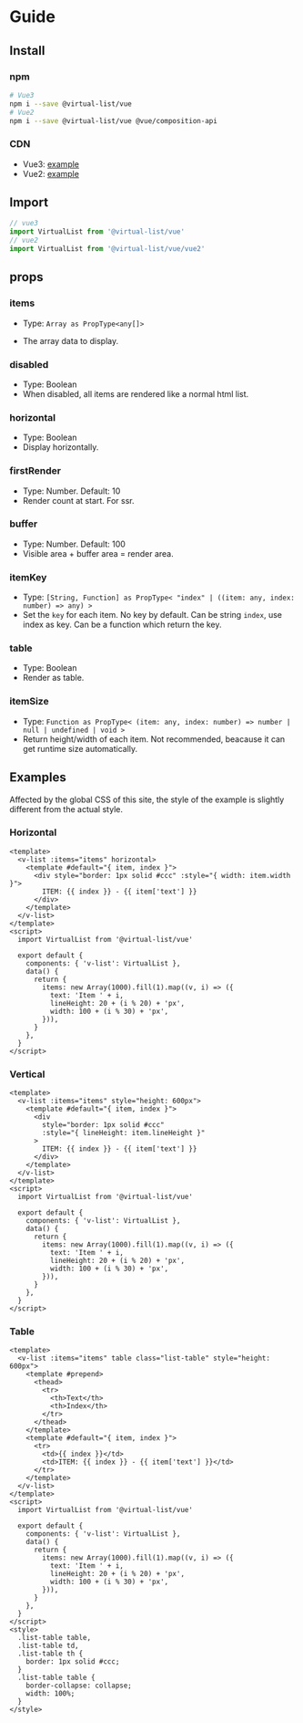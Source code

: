 # Guide

## Install

### npm

```sh
# Vue3
npm i --save @virtual-list/vue
# Vue2
npm i --save @virtual-list/vue @vue/composition-api
```

### CDN

- Vue3: [example](https://github.com/phphe/virtual-list/blob/main/examples/iife/vue3.html)
- Vue2: [example](https://github.com/phphe/virtual-list/blob/main/examples/iife/vue2.html)

## Import

```ts
// vue3
import VirtualList from '@virtual-list/vue'
// vue2
import VirtualList from '@virtual-list/vue/vue2'
```

## props

### items

- Type: `Array as PropType<any[]>`

- The array data to display.

### disabled

- Type: Boolean
- When disabled, all items are rendered like a normal html list.

### horizontal

- Type: Boolean
- Display horizontally.

### firstRender

- Type: Number. Default: 10
- Render count at start. For ssr.

### buffer

- Type: Number. Default: 100
- Visible area + buffer area = render area.

### itemKey

- Type: `[String, Function] as PropType< "index" | ((item: any, index: number) => any) >`
- Set the `key` for each item. No key by default. Can be string `index`, use index as key. Can be a function which return the key.

### table

- Type: Boolean
- Render as table.

### itemSize

- Type: `Function as PropType< (item: any, index: number) => number | null | undefined | void >`
- Return height/width of each item. Not recommended, beacause it can get runtime size automatically.

## Examples

Affected by the global CSS of this site, the style of the example is slightly different from the actual style.

### Horizontal

<!-- code & demo -->

```vue
<template>
  <v-list :items="items" horizontal>
    <template #default="{ item, index }">
      <div style="border: 1px solid #ccc" :style="{ width: item.width }">
        ITEM: {{ index }} - {{ item['text'] }}
      </div>
    </template>
  </v-list>
</template>
<script>
  import VirtualList from '@virtual-list/vue'

  export default {
    components: { 'v-list': VirtualList },
    data() {
      return {
        items: new Array(1000).fill(1).map((v, i) => ({
          text: 'Item ' + i,
          lineHeight: 20 + (i % 20) + 'px',
          width: 100 + (i % 30) + 'px',
        })),
      }
    },
  }
</script>
```

<div class="grid md:grid-cols-2 gap-4">
<div>

### Vertical

<!-- code & demo -->

```vue
<template>
  <v-list :items="items" style="height: 600px">
    <template #default="{ item, index }">
      <div
        style="border: 1px solid #ccc"
        :style="{ lineHeight: item.lineHeight }"
      >
        ITEM: {{ index }} - {{ item['text'] }}
      </div>
    </template>
  </v-list>
</template>
<script>
  import VirtualList from '@virtual-list/vue'

  export default {
    components: { 'v-list': VirtualList },
    data() {
      return {
        items: new Array(1000).fill(1).map((v, i) => ({
          text: 'Item ' + i,
          lineHeight: 20 + (i % 20) + 'px',
          width: 100 + (i % 30) + 'px',
        })),
      }
    },
  }
</script>
```

</div>

<div>

### Table

<!-- code & demo -->

```vue
<template>
  <v-list :items="items" table class="list-table" style="height: 600px">
    <template #prepend>
      <thead>
        <tr>
          <th>Text</th>
          <th>Index</th>
        </tr>
      </thead>
    </template>
    <template #default="{ item, index }">
      <tr>
        <td>{{ index }}</td>
        <td>ITEM: {{ index }} - {{ item['text'] }}</td>
      </tr>
    </template>
  </v-list>
</template>
<script>
  import VirtualList from '@virtual-list/vue'

  export default {
    components: { 'v-list': VirtualList },
    data() {
      return {
        items: new Array(1000).fill(1).map((v, i) => ({
          text: 'Item ' + i,
          lineHeight: 20 + (i % 20) + 'px',
          width: 100 + (i % 30) + 'px',
        })),
      }
    },
  }
</script>
<style>
  .list-table table,
  .list-table td,
  .list-table th {
    border: 1px solid #ccc;
  }
  .list-table table {
    border-collapse: collapse;
    width: 100%;
  }
</style>
```

</div>

</div>
